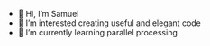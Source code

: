 - 👋 Hi, I’m Samuel
- 👀 I’m interested creating useful and elegant code
- 🌱 I’m currently learning parallel processing


<!---
SamuelBHart/SamuelBHart is a ✨ special ✨ repository because its `README.md` (this file) appears on your GitHub profile.
You can click the Preview link to take a look at your changes.
--->
